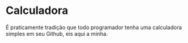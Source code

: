 # Calculadora
É praticamente tradição que todo programador tenha uma calculadora simples em seu Github, eis aqui a minha.
